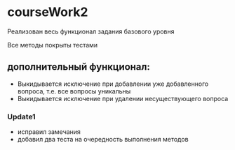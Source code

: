 # courseWork2
Реализован весь функционал задания базового уровня

Все методы покрыты тестами

## дополнительный функционал:
* Выкидывается исключение при добавлении уже добавленного вопроса, т.е. все вопросы уникальны
* Выкидывается исключение при удалении несуществующего вопроса

### Update1
* исправил замечания
* добавил два теста на очередность выполнения методов
